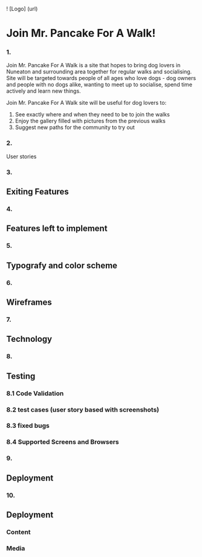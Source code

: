 ! [Logo] (url)<!-- here goes the logo-->

# Join Mr. Pancake For A Walk!

### 1. <!--Remove line-->

Join Mr. Pancake For A Walk is a site that hopes to bring dog lovers in Nuneaton and surrounding area together for regular walks and socialising. Site will be targeted towards people of all ages who love dogs - dog owners and people with no dogs alike, wanting to meet up to socialise, spend time actively and learn new things. 

Join Mr. Pancake For A Walk site will be useful for dog lovers to:

1. See exactly where and when they need to be to join the walks
2. Enjoy the gallery filled with pictures from the previous walks
3. Suggest new paths for the community to try out



### 2.  <!--Remove line-->

User stories <!--To fill in-->



### 3.  <!--Remove line-->

## Exiting Features

<!-- fill in as going along-->



### 4.  <!--Remove line-->

## Features left to implement

<!--ideas that I was not able to implement yet, but want to in future-->


### 5.  <!--Remove line-->

## Typografy and color scheme


### 6.  <!--Remove line-->

## Wireframes
<!--Pdf link and a few screenshots of the prepared wireframe-->


### 7.  <!--Remove line-->

## Technology
<!--Need to clarify what goes in here, possibly technology used-->


### 8.  <!--Remove line-->

## Testing
<!--Pdf link and a few screenshots of the prepared wireframe-->

### 8.1 Code Validation
### 8.2 test cases (user story based with screenshots)
### 8.3 fixed bugs
### 8.4 Supported Screens and Browsers
 



### 9.  <!--Remove line-->

## Deployment
<!--This section should describe the process you went through to deploy the project to a hosting platform (e.g. GitHub)-->


### 10.  <!--Remove line-->

## Deployment
<!--In this section you need to reference where you got your content, media and extra help from. It is common practice to use code from other repositories and tutorials, however, it is important to be very specific about these sources to avoid plagiarism.-->

### Content

### Media

<!-- above 2 are part of credits-->


